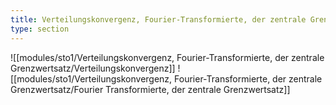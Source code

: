 ```yaml
---
title: Verteilungskonvergenz, Fourier-Transformierte, der zentrale Grenzwertsatz
type: section
---
```


![[modules/sto1/Verteilungskonvergenz, Fourier-Transformierte, der zentrale Grenzwertsatz/Verteilungskonvergenz]]
![[modules/sto1/Verteilungskonvergenz, Fourier-Transformierte, der zentrale Grenzwertsatz/Fourier Transformierte, der zentrale Grenzwertsatz]]